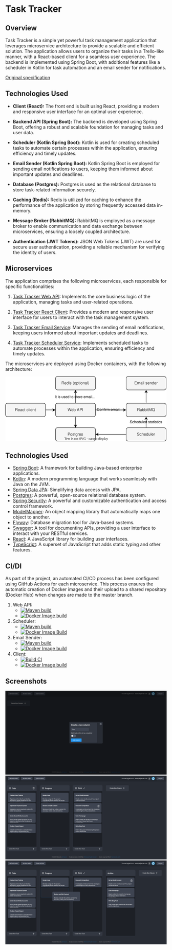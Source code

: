 # Task Tracker

## Overview

Task Tracker is a simple yet powerful task management application that leverages microservice architecture to provide a
scalable and efficient solution. The application allows users to organize their tasks in a Trello-like manner, with a
React-based client for a seamless user experience. The backend is implemented using Spring Boot, with additional
features like a scheduler in Kotlin for task automation and an email sender for notifications.

[Original specification](https://zhukovsd.github.io/java-backend-learning-course/Projects/TaskTracker/)

## Technologies Used

- **Client (React):** The front end is built using React, providing a modern and responsive user interface for an
  optimal user experience.

- **Backend API (Spring Boot):** The backend is developed using Spring Boot, offering a robust and scalable foundation
  for managing tasks and user data.

- **Scheduler (Kotlin Spring Boot):** Kotlin is used for creating scheduled tasks to automate certain processes within
  the application, ensuring efficiency and timely updates.

- **Email Sender (Kotlin Spring Boot):** Kotlin Spring Boot is employed for sending email notifications to users,
  keeping them informed about important updates and deadlines.

- **Database (Postgres):** Postgres is used as the relational database to store task-related information securely.

- **Caching (Redis):** Redis is utilized for caching to enhance the performance of the application by storing frequently
  accessed data in-memory.

- **Message Broker (RabbitMQ):** RabbitMQ is employed as a message broker to enable communication and data exchange
  between microservices, ensuring a loosely coupled architecture.

- **Authentication (JWT Tokens):** JSON Web Tokens (JWT) are used for secure user authentication, providing a reliable
  mechanism for verifying the identity of users.

## Microservices

The application comprises the following microservices, each responsible for specific functionalities:

1. [Task Tracker Web API](https://github.com/farneser/task-tracker-api): Implements the core business logic of the
   application, managing tasks and user-related operations.

2. [Task Tracker React Client](https://github.com/farneser/task-tracker-client): Provides a modern and responsive user
   interface for users to interact with the task management system.

3. [Task Tracker Email Service](https://github.com/farneser/task-tracker-email-sender): Manages the sending of email
   notifications, keeping users informed about important updates and deadlines.

4. [Task Tracker Scheduler Service](https://github.com/farneser/task-tracker-scheduler): Implements scheduled tasks to
   automate processes within the application, ensuring efficiency and timely updates.

The microservices are deployed using Docker containers, with the following architecture:

![services](assets/microservices.svg)

## Technologies Used

* [Spring Boot](https://spring.io/projects/spring-boot): A framework for building Java-based enterprise applications.
* [Kotlin](https://kotlinlang.org/): A modern programming language that works seamlessly with Java on the JVM.
* [Spring Data JPA](https://spring.io/projects/spring-data-jpa): Simplifying data access with JPA.
* [Postgres](https://www.postgresql.org/): A powerful, open-source relational database system.
* [Spring Security](https://spring.io/projects/spring-security): A powerful and customizable authentication and access
  control framework.
* [ModelMapper](https://modelmapper.org/): An object mapping library that automatically maps one object to another.
* [Flyway](https://flywaydb.org/): Database migration tool for Java-based systems.
* [Swagger](https://swagger.io/): A tool for documenting APIs, providing a user interface to interact with your RESTful
  services.
* [React](https://reactjs.org/): A JavaScript library for building user interfaces.
* [TypeScript](https://www.typescriptlang.org/): A superset of JavaScript that adds static typing and other features.

## CI/DI

As part of the project, an automated CI/CD process has been configured using GitHub Actions for each microservice. This
process ensures the automatic creation of Docker images and their upload to a shared repository (Docker Hub) when
changes are made to the master branch.

1. Web API:
    * [![Maven build](https://github.com/farneser/task-tracker-api/actions/workflows/maven.yml/badge.svg)](https://github.com/farneser/task-tracker-api/actions/workflows/maven.yml)
    * [![Docker Image build](https://github.com/farneser/task-tracker-api/actions/workflows/docker.yml/badge.svg)](https://github.com/farneser/task-tracker-api/actions/workflows/docker.yml)
2. Scheduler:
    * [![Maven build](https://github.com/farneser/task-tracker-scheduler/actions/workflows/maven.yml/badge.svg)](https://github.com/farneser/task-tracker-scheduler/actions/workflows/maven.yml)
    * [![Docker Image Build](https://github.com/farneser/task-tracker-scheduler/actions/workflows/docker.yml/badge.svg)](https://github.com/farneser/task-tracker-scheduler/actions/workflows/docker.yml)
3. Email Sender:
    * [![Maven build](https://github.com/farneser/task-tracker-email-sender/actions/workflows/maven.yml/badge.svg)](https://github.com/farneser/task-tracker-email-sender/actions/workflows/maven.yml)
    * [![Docker Image build](https://github.com/farneser/task-tracker-email-sender/actions/workflows/docker.yml/badge.svg)](https://github.com/farneser/task-tracker-email-sender/actions/workflows/docker.yml)
4. Client:
    * [![Build CI](https://github.com/farneser/task-tracker-client/actions/workflows/yarn.yml/badge.svg)](https://github.com/farneser/task-tracker-client/actions/workflows/yarn.yml)
    * [![Docker Image build](https://github.com/farneser/task-tracker-client/actions/workflows/docker.yml/badge.svg)](https://github.com/farneser/task-tracker-client/actions/workflows/docker.yml)

## Screenshots

![startup](assets/screenshot_1.png)
![kanban](assets/screenshot_2.png)
![archive](assets/screenshot_3.png)